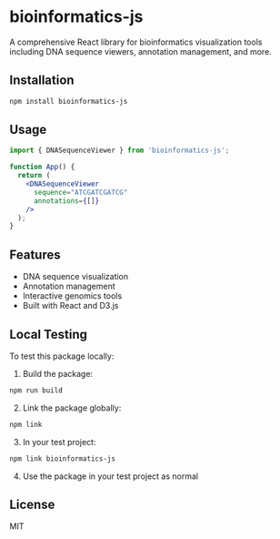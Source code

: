 # bioinformatics-js

A comprehensive React library for bioinformatics visualization tools including DNA sequence viewers, annotation management, and more.

## Installation

```bash
npm install bioinformatics-js
```

## Usage

```jsx
import { DNASequenceViewer } from 'bioinformatics-js';

function App() {
  return (
    <DNASequenceViewer
      sequence="ATCGATCGATCG"
      annotations={[]}
    />
  );
}
```

## Features

- DNA sequence visualization
- Annotation management
- Interactive genomics tools
- Built with React and D3.js

## Local Testing

To test this package locally:

1. Build the package:
```bash
npm run build
```

2. Link the package globally:
```bash
npm link
```

3. In your test project:
```bash
npm link bioinformatics-js
```

4. Use the package in your test project as normal

## License

MIT